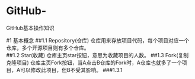 # GitHub-
GitHub基本操作知识

#1 基本概念
    ##1.1 Repository(仓库)
        仓库用来存放项目代码，每个项目对应一个仓库，多个开源项目则有多个仓库。  
    ##1.2 Star(收藏)
        仓库主页star按钮，意思为收藏项目的人数。
    ##1.3 Fork(复制克隆项目)
        仓库主页Fork按钮，当A点击B仓库的Fork时，A仓库也就多了一个项目，A可以修改此项目，但B不受其影响。
        ###1.3.1 

